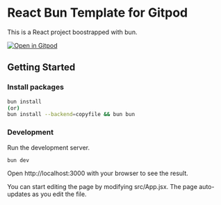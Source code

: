 # React Bun Template for Gitpod
This is a React project boostrapped with bun.

[![Open in Gitpod](https://gitpod.io/button/open-in-gitpod.svg)](https://gitpod.io/#https://github.com/Joshuafrankle/bun-react)

## Getting Started

### Install packages

```sh
bun install
(or)
bun install --backend=copyfile && bun bun
```

### Development

Run the development server.

```
bun dev
```

Open http://localhost:3000 with your browser to see the result.

You can start editing the page by modifying src/App.jsx. The page auto-updates as you edit the file.

